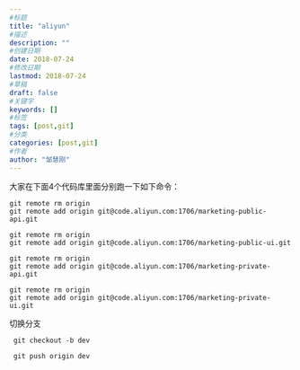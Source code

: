```yaml
---
#标题
title: "aliyun"
#描述
description: ""
#创建日期
date: 2018-07-24
#修改日期
lastmod: 2018-07-24
#草稿
draft: false
#关键字
keywords: []
#标签
tags: [post,git]
#分类
categories: [post,git]
#作者
author: "邹慧刚"
---
```

大家在下面4个代码库里面分别跑一下如下命令：

	git remote rm origin
	git remote add origin git@code.aliyun.com:1706/marketing-public-api.git

	git remote rm origin
	git remote add origin git@code.aliyun.com:1706/marketing-public-ui.git

	git remote rm origin
	git remote add origin git@code.aliyun.com:1706/marketing-private-api.git

	git remote rm origin
	git remote add origin git@code.aliyun.com:1706/marketing-private-ui.git
	 


切换分支

	 git checkout -b dev

	 git push origin dev

